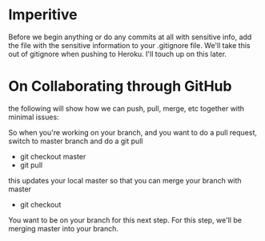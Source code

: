 # **Imperitive**

Before we begin anything or do any commits at all with sensitive info, add the file with the sensitive information to your .gitignore file. We'll take this out of gitignore when pushing to Heroku. I'll touch up on this later.

# **On Collaborating through GitHub**

the following will show how we can push, pull, merge, etc together with minimal issues: 

So when you're working on your branch, and you want to do a pull request, switch to master branch and do a git pull

* git checkout master
* git pull

this updates your local master so that you can merge your branch with master

* git checkout <your branch>

You want to be on your branch for this next step. For this step, we'll be merging master into your branch. 


